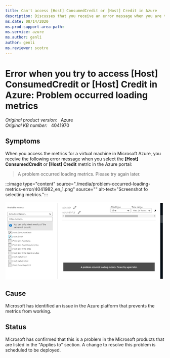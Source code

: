 ```yaml
---
title: Can't access [Host] ConsumedCredit or [Host] Credit in Azure
description: Discusses that you receive an error message when you are trying to access [Host] ConsumedCredit or [Host] Credit in Azure.
ms.date: 08/14/2020
ms.prod-support-area-path: 
ms.service: azure
ms.author: genli
author: genli
ms.reviewer: scotro
---
```

# Error when you try to access [Host] ConsumedCredit or [Host] Credit in Azure: Problem occurred loading metrics

_Original product version:_ &nbsp; Azure  
_Original KB number:_ &nbsp; 4041970

## Symptoms

When you access the metrics for a virtual machine in Microsoft Azure, you receive the following error message when you select the **[Host] ConsumedCredit** or **[Host] Credit** metric in the Azure portal:

> A problem occurred loading metrics. Please try again later.

:::image type="content" source="./media/problem-occurred-loading-metrics-error/4041982_en_1.png" source="" alt-text="Screenshot fo selecting metrics.":::

![Screenshot of error message on portal](./media/problem-occurred-loading-metrics-error/4041983_en_1.png)

## Cause

Microsoft has identified an issue in the Azure platform that prevents the metrics from working. 

## Status

Microsoft has confirmed that this is a problem in the Microsoft products that are listed in the "Applies to" section. A change to resolve this problem is scheduled to be deployed.
